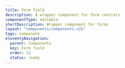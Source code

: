 ```yaml
---
title: Form field
description: A wrapper component for form controls
componentType: editable
shortDescription: Wrapper component for forms
layout: "components/components.njk"
tags: component
eleventyNavigation:
  parent: Components
  key: Form field
  order: 12
  status: ready
---
```


